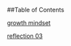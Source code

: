 ##Table of Contents

[growth mindset](./journal/growthMindset.md)


[reflection 03](./journal/reflection.md)
